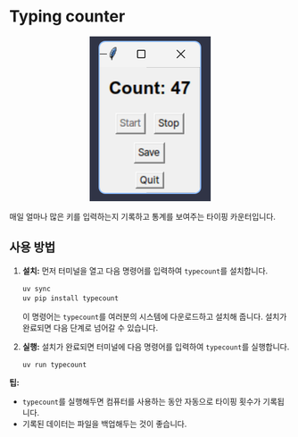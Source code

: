 # Typing counter

<p align="center">
  <img src="./data/typecount.png" alt="Typing Count Screenshot">
</p>

매일 얼마나 많은 키를 입력하는지 기록하고 통계를 보여주는 타이핑 카운터입니다.

## 사용 방법

1.  **설치:** 먼저 터미널을 열고 다음 명령어를 입력하여 `typecount`를 설치합니다.

    ```bash
    uv sync
    uv pip install typecount
    ```

    이 명령어는 `typecount`를 여러분의 시스템에 다운로드하고 설치해 줍니다. 설치가 완료되면 다음 단계로 넘어갈 수 있습니다.

2.  **실행:** 설치가 완료되면 터미널에 다음 명령어를 입력하여 `typecount`를 실행합니다.

    ```bash
    uv run typecount
    ```

**팁:**

* `typecount`를 실행해두면 컴퓨터를 사용하는 동안 자동으로 타이핑 횟수가 기록됩니다.
* 기록된 데이터는 파일을 백업해두는 것이 좋습니다.
